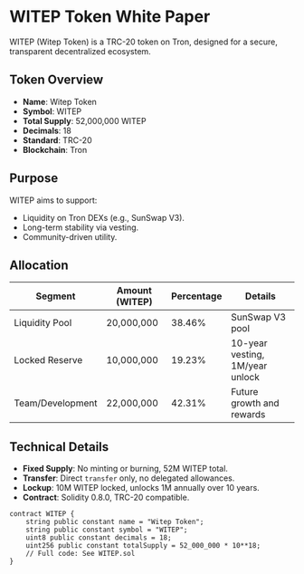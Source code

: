 # WITEP Token White Paper

WITEP (Witep Token) is a TRC-20 token on Tron, designed for a secure, transparent decentralized ecosystem.

## Token Overview

- **Name**: Witep Token
- **Symbol**: WITEP
- **Total Supply**: 52,000,000 WITEP
- **Decimals**: 18
- **Standard**: TRC-20
- **Blockchain**: Tron

## Purpose

WITEP aims to support:
- Liquidity on Tron DEXs (e.g., SunSwap V3).
- Long-term stability via vesting.
- Community-driven utility.

## Allocation

| Segment           | Amount (WITEP) | Percentage | Details                          |
|-------------------|----------------|------------|----------------------------------|
| Liquidity Pool    | 20,000,000     | 38.46%     | SunSwap V3 pool                  |
| Locked Reserve    | 10,000,000     | 19.23%     | 10-year vesting, 1M/year unlock  |
| Team/Development  | 22,000,000     | 42.31%     | Future growth and rewards        |

## Technical Details

- **Fixed Supply**: No minting or burning, 52M WITEP total.
- **Transfer**: Direct `transfer` only, no delegated allowances.
- **Lockup**: 10M WITEP locked, unlocks 1M annually over 10 years.
- **Contract**: Solidity 0.8.0, TRC-20 compatible.

```solidity
contract WITEP {
    string public constant name = "Witep Token";
    string public constant symbol = "WITEP";
    uint8 public constant decimals = 18;
    uint256 public constant totalSupply = 52_000_000 * 10**18;
    // Full code: See WITEP.sol
}
